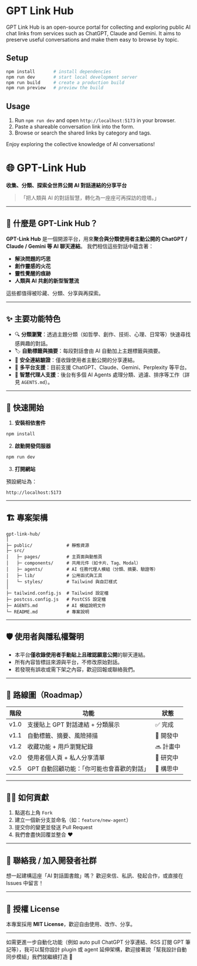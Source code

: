 # GPT Link Hub

GPT Link Hub is an open-source portal for collecting and exploring public AI chat links from services such as ChatGPT, Claude and Gemini. It aims to preserve useful conversations and make them easy to browse by topic.

## Setup

```bash
npm install       # install dependencies
npm run dev       # start local development server
npm run build     # create a production build
npm run preview   # preview the build
```

## Usage

1. Run `npm run dev` and open `http://localhost:5173` in your browser.
2. Paste a shareable conversation link into the form.
3. Browse or search the shared links by category and tags.

Enjoy exploring the collective knowledge of AI conversations!
# 🌐 GPT-Link Hub

**收集、分類、探索全世界公開 AI 對話連結的分享平台**

> 「把人類與 AI 的對話智慧，轉化為一座座可再探訪的燈塔。」

---

## 📌 什麼是 GPT-Link Hub？

**GPT-Link Hub** 是一個開源平台，用來**聚合與分類使用者主動公開的 ChatGPT / Claude / Gemini 等 AI 聊天連結**。
我們相信這些對話中蘊含著：

* **解決問題的巧思**
* **創作靈感的火花**
* **靈性覺醒的痕跡**
* **人類與 AI 共創的新型智慧流**

這些都值得被珍藏、分類、分享與再探索。

---

## ✨ 主要功能特色

* 🔍 **分類瀏覽**：透過主題分類（如哲學、創作、技術、心理、日常等）快速尋找感興趣的對話。
* 🏷️ **自動標籤與摘要**：每段對話會由 AI 自動加上主題標籤與摘要。
* 🔗 **安全連結驗證**：僅收錄使用者主動公開的分享連結。
* 📄 **多平台支援**：目前支援 ChatGPT、Claude、Gemini、Perplexity 等平台。
* 🧠 **智慧代理人支援**：後台有多個 AI Agents 處理分類、過濾、排序等工作（詳見 `AGENTS.md`）。

---

## 🚀 快速開始

1. **安裝相依套件**

```bash
npm install
```

2. **啟動開發伺服器**

```bash
npm run dev
```

3. **打開網站**

預設網址為：

```
http://localhost:5173
```

---

## 🏗️ 專案架構

```
gpt-link-hub/
│
├─ public/             # 靜態資源
├─ src/
│   ├─ pages/          # 主頁面與動態頁
│   ├─ components/     # 共用元件（如卡片、Tag、Modal）
│   ├─ agents/         # AI 任務代理人模組（分類、摘要、驗證等）
│   ├─ lib/            # 公用函式與工具
│   └─ styles/         # Tailwind 與自訂樣式
│
├─ tailwind.config.js  # Tailwind 設定檔
├─ postcss.config.js   # PostCSS 設定檔
├─ AGENTS.md           # AI 模組說明文件
└─ README.md           # 專案說明
```

---

## 🛡️ 使用者與隱私權聲明

* 本平台**僅收錄使用者手動貼上且確認願意公開**的聊天連結。
* 所有內容皆標註來源與平台，不修改原始對話。
* 若發現有誤收或需下架之內容，歡迎回報或聯絡我們。

---

## 📌 路線圖（Roadmap）

| 階段   | 功能                      | 狀態     |
| ---- | ----------------------- | ------ |
| v1.0 | 支援貼上 GPT 對話連結 + 分類展示    | ✅ 完成   |
| v1.1 | 自動標籤、摘要、風險掃描            | 🔄 開發中 |
| v1.2 | 收藏功能 + 用戶瀏覽紀錄           | 🔜 計畫中 |
| v2.0 | 使用者個人頁 + 私人分享清單         | 🚧 研究中 |
| v2.5 | GPT 自動回顧功能：「你可能也會喜歡的對話」 | 🧪 構思中 |

---

## 🙋‍♀️ 如何貢獻

1. 點選右上角 `Fork`
2. 建立一個新分支並命名（如：`feature/new-agent`）
3. 提交你的變更並發送 Pull Request
4. 我們會盡快回覆並整合 ❤️

---

## 🤝 聯絡我 / 加入開發者社群

想一起建構這座「AI 對話圖書館」嗎？
歡迎來信、私訊、發起合作，或直接在 Issues 中留言！

---

## 📄 授權 License

本專案採用 **MIT License**，歡迎自由使用、改作、分享。

---

如需更進一步自動化功能（例如 auto pull ChatGPT 分享連結、RSS 訂閱 GPT 筆記等），我可以幫你設計 plugin 或 agent 延伸架構，歡迎接著說「幫我設計自動同步模組」我們就繼續打造 🚀

